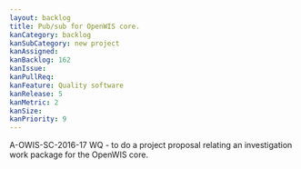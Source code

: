 ```yaml
---
layout: backlog
title: Pub/sub for OpenWIS core.
kanCategory: backlog
kanSubCategory: new project
kanAssigned:
kanBacklog: 162
kanIssue:
kanPullReq:
kanFeature: Quality software
kanRelease: 5
kanMetric: 2
kanSize:
kanPriority: 9
---
```

A-OWIS-SC-2016-17 WQ - to do a project proposal relating an investigation work package for the OpenWIS core.
